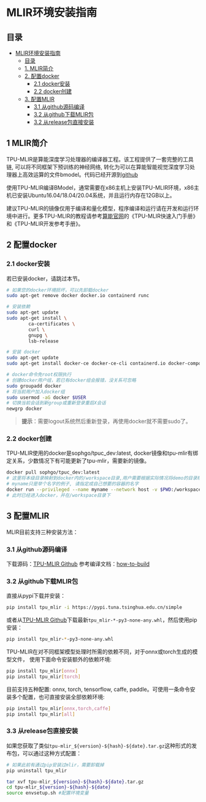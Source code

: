 # MLIR环境安装指南

## 目录
- [MLIR环境安装指南](#MLIR环境安装指南)
  - [目录](#目录)
  - [1. MLIR简介](#1-MLIR简介)
  - [2. 配置docker](#2-配置docker)
    - [2.1 docker安装](#21-docker安装)
    - [2.2 docker创建](#22-docker创建)
  - [3. 配置MLIR](#3-配置MLIR)
    - [3.1 从github源码编译](#31-从github源码编译)
    - [3.2 从github下载MLIR包](#32-从github下载MLIR包)
    - [3.2 从release包直接安装](#33-从release包直接安装)


## 1 MLIR简介
TPU-MLIR是算能深度学习处理器的编译器工程。该工程提供了一套完整的工具链, 可以将不同框架下预训练的神经网络, 转化为可以在算能智能视觉深度学习处理器上高效运算的文件bmodel。代码已经开源到[github](https://github.com/sophgo/tpu-mlir)


使用TPU-MLIR编译BModel，通常需要在x86主机上安装TPU-MLIR环境，x86主机已安装Ubuntu16.04/18.04/20.04系统，并且运行内存在12GB以上。


建议TPU-MLIR的镜像仅用于编译和量化模型，程序编译和运行请在开发和运行环境中进行。更多TPU-MLIR的教程请参考[算能官网](https://developer.sophgo.com/site/index.html?categoryActive=material)的《TPU-MLIR快速入门手册》和《TPU-MLIR开发参考手册》。

## 2 配置docker

### 2.1 docker安装
若已安装docker，请跳过本节。
    
```bash
# 如果您的docker环境损坏，可以先卸载docker
sudo apt-get remove docker docker.io containerd runc

# 安装依赖
sudo apt-get update
sudo apt-get install \
        ca-certificates \
        curl \
        gnupg \
        lsb-release

# 安装 docker
sudo apt-get update
sudo apt-get install docker-ce docker-ce-cli containerd.io docker-compose-plugin

# docker命令免root权限执行
# 创建docker用户组，若已有docker组会报错，没关系可忽略
sudo groupadd docker
# 将当前用户加入docker组
sudo usermod -aG docker $USER
# 切换当前会话到新group或重新登录重启X会话
newgrp docker​ 
```
> **提示**：需要logout系统然后重新登录，再使用docker就不需要sudo了。

### 2.2 docker创建

TPU-MLIR使用的docker是sophgo/tpuc_dev:latest, docker镜像和tpu-mlir有绑定关系，少数情况下有可能更新了tpu-mlir，需要新的镜像。
```bash
docker pull sophgo/tpuc_dev:latest
# 这里将本级目录映射到docker内的/workspace目录,用户需要根据实际情况将demo的目录映射到docker里面
# myname只是举个名字的例子, 请指定成自己想要的容器的名字
docker run --privileged --name myname --network host -v $PWD:/workspace -it sophgo/tpuc_dev:latest
# 此时已经进入docker，并在/workspace目录下  
```

## 3 配置MLIR
MLIR目前支持三种安装方法：

### 3.1 从github源码编译
下载源码：[TPU-MLIR Github](https://github.com/sophgo/tpu-mlir)
参考编译文档：[how-to-build](https://github.com/sophgo/tpu-mlir?tab=readme-ov-file#how-to-build)

### 3.2 从github下载MLIR包
直接从pypi下载并安装：
```bash
pip install tpu_mlir -i https://pypi.tuna.tsinghua.edu.cn/simple 
```
或者从[TPU-MLIR Github](https://github.com/sophgo/tpu-mlir/releases)下载最新`tpu_mlir-*-py3-none-any.whl`，然后使用pip安装：
```bash
pip install tpu_mlir-*-py3-none-any.whl
```

TPU-MLIR在对不同框架模型处理时所需的依赖不同，对于onnx或torch生成的模型文件，
使用下面命令安装额外的依赖环境:
```bash
pip install tpu_mlir[onnx]
pip install tpu_mlir[torch]
```
目前支持五种配置: onnx, torch, tensorflow, caffe, paddle。可使用一条命令安装多个配置，也可直接安装全部依赖环境:
```bash
pip install tpu_mlir[onnx,torch,caffe]
pip install tpu_mlir[all]
```

### 3.3 从release包直接安装
如果您获取了类似`tpu-mlir_${version}-${hash}-${date}.tar.gz`这种形式的发布包，可以通过这种方式配置：
```bash
# 如果此前有通过pip安装过mlir，需要卸载掉
pip uninstall tpu_mlir

tar xvf tpu-mlir_${version}-${hash}-${date}.tar.gz
cd tpu-mlir_${version}-${hash}-${date}
source envsetup.sh #配置环境变量
```
